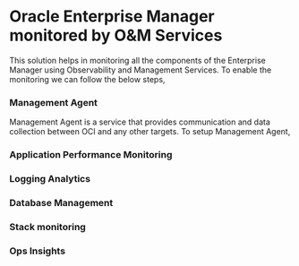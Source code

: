 # Oracle Enterprise Manager monitored by O&M Services

This solution helps in monitoring all the components of the Enterprise Manager using Observability and Management Services.
To enable the monitoring we can follow the below steps,

### Management Agent

Management Agent is a service that provides communication and data collection between OCI and any other targets.
To setup Management Agent,



### Application Performance Monitoring





### Logging Analytics




### Database Management



### Stack monitoring



### Ops Insights
